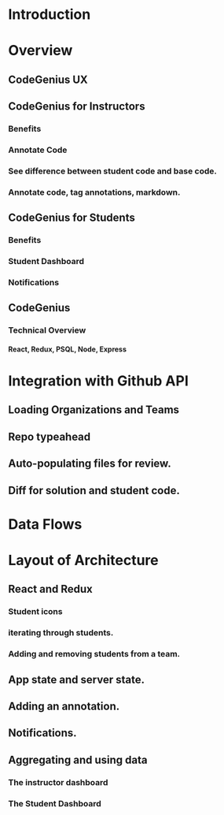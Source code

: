 # Introduction



# Overview



## CodeGenius UX


## CodeGenius for Instructors
### Benefits
### Annotate Code
### See difference between student code and base code.
### Annotate code, tag annotations, markdown.


## CodeGenius for Students
### Benefits
### Student Dashboard
### Notifications



## CodeGenius
### Technical Overview
#### React, Redux, PSQL, Node, Express


# Integration with Github API
## Loading Organizations and Teams
## Repo typeahead
## Auto-populating files for review.
## Diff for solution and student code.



# Data Flows


# Layout of Architecture


## React and Redux
### Student icons
### iterating through students.
### Adding and removing students from a team.


## App state and server state.
## Adding an annotation.
## Notifications.


## Aggregating and using data
### The instructor dashboard
### The Student Dashboard
